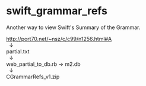 # swift_grammar_refs
Another way to view Swift's Summary of the Grammar.

http://port70.net/~nsz/c/c99/n1256.html#A  
    ↓  
partial.txt  
    ↓  
web_partial_to_db.rb -> m2.db  
    ↓  
CGrammarRefs_v1.zip  
   
